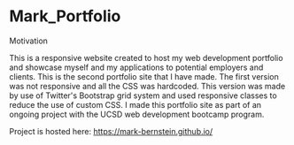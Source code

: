 # Mark_Portfolio
Motivation

This is a responsive website created to host my web development portfolio and showcase myself and my applications to potential employers and clients. This is the second portfolio site that I have made. The first version was not responsive and all the CSS was hardcoded. This version was made by use of Twitter's Bootstrap grid system and used responsive classes to reduce the use of custom CSS. I made this portfolio site as part of an ongoing project with the UCSD web development bootcamp program. 

Project is hosted here: https://mark-bernstein.github.io/
